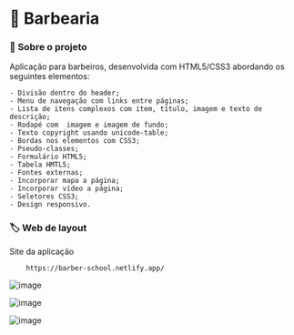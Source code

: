 # 💈 Barbearia 

### 🧵 Sobre o projeto

Aplicação para barbeiros, desenvolvida com HTML5/CSS3 abordando os seguintes elementos:

    - Divisão dentro do header;
    - Menu de navegação com links entre páginas;
    - Lista de itens complexos com item, título, imagem e texto de descrição;
    - Rodapé com  imagem e imagem de fundo;
    - Texto copyright usando unicode-table;
    - Bordas nos elementos com CSS3;
    - Pseudo-classes;
    - Formulário HTML5;
    - Tabela HMTL5;
    - Fontes externas;
    - Incorporar mapa a página;
    - Incorporar vídeo a página;
    - Seletores CSS3;
    - Design responsivo.

### 🏷️ Web de layout

Site da aplicação

        https://barber-school.netlify.app/
        
        
![image](https://user-images.githubusercontent.com/85380530/188503370-14b38863-b874-4d75-aeb3-5f173fe2b90f.png)

![image](https://user-images.githubusercontent.com/85380530/188503415-39df51ca-9ab7-4a2b-a497-82ad3975e602.png)

![image](https://user-images.githubusercontent.com/85380530/188503471-6fa6217c-a701-4ad6-bed6-a8067f821040.png)









